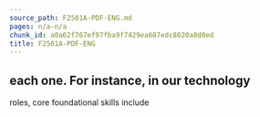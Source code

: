 ```yaml
---
source_path: F2501A-PDF-ENG.md
pages: n/a-n/a
chunk_id: a0a62f767ef97fba9f7429ea687edc8020a8d0ed
title: F2501A-PDF-ENG
---
```

## each one. For instance, in our technology

roles, core foundational skills include
